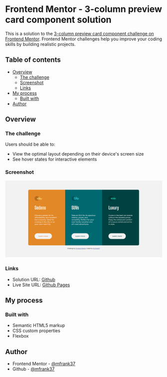 # Frontend Mentor - 3-column preview card component solution

This is a solution to the [3-column preview card component challenge on Frontend Mentor](https://www.frontendmentor.io/challenges/3column-preview-card-component-pH92eAR2-). Frontend Mentor challenges help you improve your coding skills by building realistic projects.

## Table of contents

- [Overview](#overview)
  - [The challenge](#the-challenge)
  - [Screenshot](#screenshot)
  - [Links](#links)
- [My process](#my-process)
  - [Built with](#built-with)
- [Author](#author)

## Overview

### The challenge

Users should be able to:

- View the optimal layout depending on their device's screen size
- See hover states for interactive elements

### Screenshot

![screenshot.png](./screenshot.png)

### Links

- Solution URL: [Github](https://github.com/mfrank37/frontend-mastery/tree/master/3-column-preview-card-component-main)
- Live Site URL: [Github Pages](https://mfrank37.github.io/frontend-mastery/3-column-preview-card-component-main)

## My process

### Built with

- Semantic HTML5 markup
- CSS custom properties
- Flexbox

## Author

- Frontend Mentor - [@mfrank37](https://www.frontendmentor.io/profile/mfrank37)
- Github - [@mfrank37](https://github.com/mfrank37)
